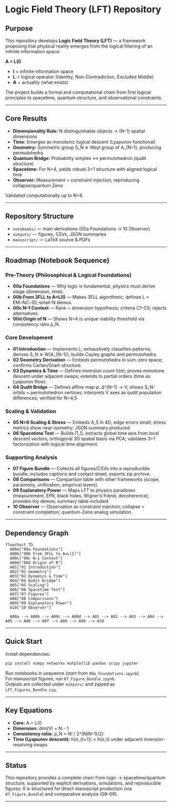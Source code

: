 # Logic Field Theory (LFT) Repository

## Purpose
This repository develops **Logic Field Theory (LFT)** — a framework proposing that physical reality emerges from the logical filtering of an infinite information space:

**A = L(I)**

- **I** = infinite information space  
- **L** = logical operator (Identity, Non-Contradiction, Excluded Middle)  
- **A** = actuality (what exists)

The project builds a formal and computational chain from first logical principles to spacetime, quantum structure, and observational constraints.

---

## Core Results
- **Dimensionality Rule:** N distinguishable objects → (N–1) spatial dimensions  
- **Time:** Emerges as monotonic logical descent (Lyapunov functional)  
- **Geometry:** Symmetric group S_N ≅ Weyl group of A_{N–1}, producing permutohedra  
- **Quantum Bridge:** Probability simplex ↔ permutohedron (qudit structure)  
- **Spacetime:** For N=4, yields robust 3+1 structure with aligned logical time  
- **Observer:** Measurement = constraint injection, reproducing collapse/quantum Zeno

Validated computationally up to N=6.

---

## Repository Structure
- `notebooks/` — main derivations (00a Foundations → 10 Observer)  
- `outputs/` — figures, CSVs, JSON summaries  
- `manuscript/` — LaTeX source & PDFs

---

## Roadmap (Notebook Sequence)

### Pre-Theory (Philosophical & Logical Foundations)
- **00a Foundations** — Why logic is fundamental, physics must derive stage (dimension, time).  
- **00b From 3FLL to A=L(I)** — Makes 3FLL algorithmic; defines L = EM∘NC∘ID; small-N demos.  
- **00c N–1 Context** — Rank = dimension hypothesis; criteria C1–C5; rejects alternatives.  
- **00d Origin of N** — Shows N=4 is unique viability threshold via consistency ratio ρ_N.

### Core Development
- **01 Introduction** — Implements L; exhaustively classifies patterns; derives S_N ≅ W(A_{N–1}); builds Cayley graphs and permutohedra.  
- **02 Geometry Derivation** — Embeds permutohedra in sum-zero space; confirms Cartan/Gram structure.  
- **03 Dynamics & Time** — Defines inversion count h(σ); proves monotone descent under adjacent swaps; extends to partial orders (time as Lyapunov flow).  
- **04 Qudit Bridge** — Defines affine map φ: Δ^{N–1} → V; shows S_N-orbits = permutohedron vertices; interprets V axes as qudit population differences; verified for N=4,5.  

### Scaling & Validation
- **05 N=6 Scaling & Stress** — Embeds A_5 in 4D; edge errors small; stress metrics show near-isometry; JSON summary produced.  
- **06 Spacetime Test** — Builds Π_5; extracts global time axis from local descent vectors; orthogonal 3D spatial basis via PCA; validates 3+1 factorization with logical time alignment.

### Supporting Analysis
- **07 Figure Bundle** — Collects all figures/CSVs into a reproducible bundle; includes captions and contact sheet; exports zip archive.  
- **08 Comparisons** — Comparison table with other frameworks (scope, parsimony, unification, empirical levers).  
- **09 Explanatory Power** — Maps LFT to physics paradoxes (measurement, EPR, black holes, Wigner’s friend, decoherence); provides toy demos; summary table included.  
- **10 Observer** — Observation as constraint injection; collapse = constraint completion; quantum-Zeno analog simulation.

---

## Dependency Graph
```mermaid
flowchart TD
  A00a["00a Foundations"]
  A00b["00b From 3FLL to A=L(I)"]
  A00c["00c N–1 Context"]
  A00d["00d Origin of N"]
  A01["01 Introduction"]
  A02["02 Geometry"]
  A03["03 Dynamics & Time"]
  A04["04 Qudit Bridge"]
  A05["05 Scaling"]
  A06["06 Spacetime Test"]
  A07["07 Figures"]
  A08["08 Comparisons"]
  A09["09 Explanatory Power"]
  A10["10 Observer"]

  A00a --> A00b --> A00c --> A00d --> A01 --> A02 --> A03 --> A04 --> A05 --> A06 --> A07 --> A08 --> A09 --> A10
```

---

## Quick Start
Install dependencies:
```bash
pip install numpy networkx matplotlib pandas scipy jupyter
```

Run notebooks in sequence (start from `00a_Foundations.ipynb`).  
For manuscript figures, run `07_Figure_Bundle.ipynb`.  
Outputs are collected under `outputs/` and zipped as `LFT_Figures_Bundle.zip`.

---

## Key Equations
- **Core:** A = L(I)  
- **Dimension:** dim(V) = N – 1  
- **Consistency ratio:** ρ_N = N! / 2^{N(N–1)/2}  
- **Time (Lyapunov descent):** h(σ_{t+1}) < h(σ_t) under adjacent inversion-resolving swaps

---

## Status
This repository provides a complete chain from logic → spacetime/quantum structure, supported by explicit derivations, simulations, and reproducible figures. It is structured for direct manuscript production (via `07_Figure_Bundle`) and comparative analysis (08–09).

---

